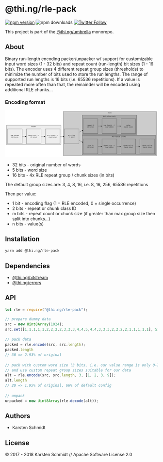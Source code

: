 # @thi.ng/rle-pack

[![npm version](https://img.shields.io/npm/v/@thi.ng/rle-pack.svg)](https://www.npmjs.com/package/@thi.ng/rle-pack)
![npm downloads](https://img.shields.io/npm/dm/@thi.ng/rle-pack.svg)
[![Twitter Follow](https://img.shields.io/twitter/follow/thing_umbrella.svg?style=flat-square&label=twitter)](https://twitter.com/thing_umbrella)

This project is part of the
[@thi.ng/umbrella](https://github.com/thi-ng/umbrella/) monorepo.

## About

Binary run-length encoding packer/unpacker w/ support for customizable
input word sizes (1 - 32 bits) and repeat count (run-length) bit sizes
(1 - 16 bits). The encoder uses 4 different repeat group sizes
(thresholds) to minimize the number of bits used to store the run
lengths. The range of supported run lengths is 16 bits (i.e. 65536
repetitions). If a value is repeated more often than that, the remainder
will be encoded using additional RLE chunks...

### Encoding format

![data layout](https://raw.githubusercontent.com/thi-ng/umbrella/develop/assets/rle/rle-layout.png)

- 32 bits - original number of words
- 5 bits - word size
- 16 bits - 4x RLE repeat group / chunk sizes (in bits)

The default group sizes are: 3, 4, 8, 16, i.e. 8, 16, 256, 65536 repetitions

Then per value:

- 1 bit - encoding flag (1 = RLE encoded, 0 = single occurrence)
- 2 bits - repeat or chunk class ID
- m bits - repeat count or chunk size (if greater than max group size
  then split into chunks...)
- n bits - value(s)

## Installation

```bash
yarn add @thi.ng/rle-pack
```

## Dependencies

- [@thi.ng/bitstream](https://github.com/thi-ng/umbrella/tree/master/packages/bitstream)
- [@thi.ng/errors](https://github.com/thi-ng/umbrella/tree/master/packages/errors)

## API

```ts
let rle = require("@thi.ng/rle-pack");
```

```ts
// prepare dummy data
src = new Uint8Array(1024);
src.set([1,1,1,1,1,2,2,2,2,3,3,3,4,4,5,4,4,3,3,3,2,2,2,2,1,1,1,1,1], 512);

// pack data
packed = rle.encode(src, src.length);
packed.length
// 30 => 2.93% of original

// pack with custom word size (3 bits, i.e. our value range is only 0-7)
// and use custom repeat group sizes suitable for our data
alt = rle.encode(src, src.length, 3, [1, 2, 3, 9]);
alt.length
// 20 => 1.95% of original, 66% of default config

// unpack
unpacked = new Uint8Array(rle.decode(alt));
```

## Authors

- Karsten Schmidt

## License

&copy; 2017 - 2018 Karsten Schmidt // Apache Software License 2.0